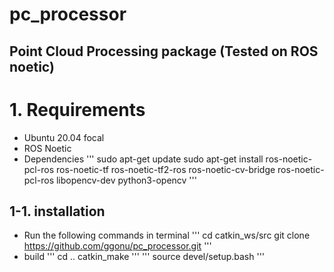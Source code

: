 # pc_processor
**Point Cloud Processing package (Tested on ROS noetic)**
---

# 1. Requirements
- Ubuntu 20.04 focal
- ROS Noetic
- Dependencies
  '''
  sudo apt-get update
  sudo apt-get install ros-noetic-pcl-ros ros-noetic-tf ros-noetic-tf2-ros ros-noetic-cv-bridge ros-noetic-pcl-ros libopencv-dev python3-opencv
  '''

## 1-1. installation
- Run the following commands in terminal
  '''
  cd catkin_ws/src
  git clone https://github.com/ggonu/pc_processor.git
  '''
- build
  '''
  cd ..
  catkin_make
  '''
  '''
  source devel/setup.bash
  '''
